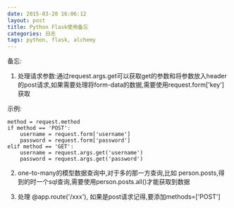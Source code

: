 ```yaml
---
date: 2015-03-20 16:06:12
layout: post
title: Python Flask使用备忘
categories: 日志
tags: python, flask, alchemy
---
```


备忘:		

1. 处理请求参数:通过request.args.get可以获取get的参数和将参数放入header的post请求,如果需要处理将form-data的数据,需要使用request.form['key']获取

示例:		
```
method = request.method
if method == 'POST':
	username = request.form['username']
	password = request.form['password']
elif method == 'GET':
	username = request.args.get('username')
	password = request.args.get('password')
```
	
2. one-to-many的模型数据查询中,对于多的那一方查询,比如 person.posts,得到的时一个sql查询,需要使用person.posts.all()才能获取到数据		

3. 处理 @app.route('/xxx'), 如果是post请求记得,要添加methods=['POST']	



